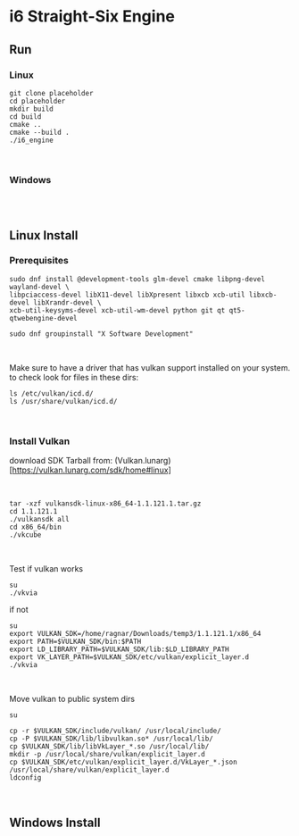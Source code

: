 # i6 Straight-Six Engine

## Run

### Linux
```
git clone placeholder
cd placeholder
mkdir build
cd build
cmake ..
cmake --build .
./i6_engine
```

<br>

### Windows
```

```

<br>

## Linux Install

### Prerequisites
```
sudo dnf install @development-tools glm-devel cmake libpng-devel wayland-devel \
libpciaccess-devel libX11-devel libXpresent libxcb xcb-util libxcb-devel libXrandr-devel \
xcb-util-keysyms-devel xcb-util-wm-devel python git qt qt5-qtwebengine-devel

sudo dnf groupinstall "X Software Development"
```

<br>

Make sure to have a driver that has vulkan support installed on your system. to check look for files in these dirs:
```
ls /etc/vulkan/icd.d/
ls /usr/share/vulkan/icd.d/
```

<br>

### Install Vulkan

download SDK Tarball from:
(Vulkan.lunarg)[https://vulkan.lunarg.com/sdk/home#linux]

<br>

```
tar -xzf vulkansdk-linux-x86_64-1.1.121.1.tar.gz
cd 1.1.121.1
./vulkansdk all
cd x86_64/bin
./vkcube
```

<br>

Test if vulkan works
```
su
./vkvia
```
if not
```
su
export VULKAN_SDK=/home/ragnar/Downloads/temp3/1.1.121.1/x86_64
export PATH=$VULKAN_SDK/bin:$PATH
export LD_LIBRARY_PATH=$VULKAN_SDK/lib:$LD_LIBRARY_PATH
export VK_LAYER_PATH=$VULKAN_SDK/etc/vulkan/explicit_layer.d
./vkvia
```

<br>

Move vulkan to public system dirs
```
su

cp -r $VULKAN_SDK/include/vulkan/ /usr/local/include/
cp -P $VULKAN_SDK/lib/libvulkan.so* /usr/local/lib/
cp $VULKAN_SDK/lib/libVkLayer_*.so /usr/local/lib/
mkdir -p /usr/local/share/vulkan/explicit_layer.d
cp $VULKAN_SDK/etc/vulkan/explicit_layer.d/VkLayer_*.json /usr/local/share/vulkan/explicit_layer.d
ldconfig
```

<br>

## Windows Install
```

```
